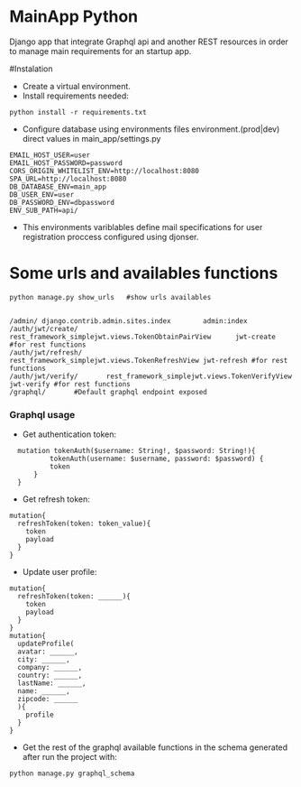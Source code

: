 # MainApp Python

Django app that integrate Graphql api and another REST resources in order to manage main requirements for an startup app.


#Instalation

- Create  a virtual environment.
- Install requirements needed:
```
python install -r requirements.txt
```
- Configure database using environments files environment.(prod|dev) direct values in main_app/settings.py
```
EMAIL_HOST_USER=user
EMAIL_HOST_PASSWORD=password
CORS_ORIGIN_WHITELIST_ENV=http://localhost:8080
SPA_URL=http://localhost:8080
DB_DATABASE_ENV=main_app
DB_USER_ENV=user
DB_PASSWORD_ENV=dbpassword
ENV_SUB_PATH=api/

```
- This environments variblables define mail specifications for user registration proccess configured using djonser.


# Some urls and availables functions
```
python manage.py show_urls   #show urls availables
```
```

/admin/ django.contrib.admin.sites.index        admin:index
/auth/jwt/create/       rest_framework_simplejwt.views.TokenObtainPairView      jwt-create #for rest functions
/auth/jwt/refresh/      rest_framework_simplejwt.views.TokenRefreshView jwt-refresh #for rest functions
/auth/jwt/verify/       rest_framework_simplejwt.views.TokenVerifyView  jwt-verify #for rest functions
/graphql/       #Default graphql endpoint exposed
```

### Graphql usage

- Get authentication token:
```
  mutation tokenAuth($username: String!, $password: String!){
          tokenAuth(username: $username, password: $password) {
          token
      }
  }
```
- Get refresh token:
```
mutation{
  refreshToken(token: token_value){
    token
    payload
  }
}
```
- Update user profile:
```
mutation{
  refreshToken(token: ______){
    token
    payload
  }
}
mutation{
  updateProfile(
  avatar: ______,
  city: ______,
  company: ______,
  country: ______,
  lastName: ______,
  name: ______,
  zipcode: ______
  ){
    profile
  }
}

```
- Get the rest of the graphql available functions in  the schema generated after run the project with:
``` 
python manage.py graphql_schema
```
